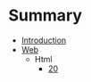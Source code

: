 # Summary

* [Introduction](README.md)
* [Web](Web)
   * Html
       * [20](Web/Html/2016-04-03_01.md)

